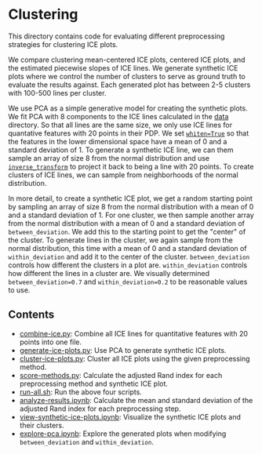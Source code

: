 # Clustering

This directory contains code for evaluating different preprocessing strategies for clustering ICE plots.

We compare clustering mean-centered ICE plots, centered ICE plots, and the estimated piecewise slopes of ICE lines. We generate synthetic ICE plots where we control the number of clusters to serve as ground truth to evaluate the results against. Each generated plot has between 2-5 clusters with 100-500 lines per cluster.

We use PCA as a simple generative model for creating the synthetic plots. We fit PCA with 8 components to the ICE lines calculated in the [data](../data/) directory. So that all lines are the same size, we only use ICE lines for quantative features with 20 points in their PDP. We set [`whiten=True`](https://scikit-learn.org/stable/modules/generated/sklearn.decomposition.PCA.html) so that the features in the lower dimensional space have a mean of 0 and a standard deviation of 1. To generate a synthetic ICE line, we can them sample an array of size 8 from the normal distribution and use [`inverse_transform`](https://scikit-learn.org/stable/modules/generated/sklearn.decomposition.PCA.html#sklearn.decomposition.PCA.inverse_transform) to project it back to being a line with 20 points. To create clusters of ICE lines, we can sample from neighborhoods of the normal distribution.

In more detail, to create a synthetic ICE plot, we get a random starting point by sampling an array of size 8 from the normal distribution with a mean of 0 and a standard deviation of 1. For one cluster, we then sample another array from the normal distribution with a mean of 0 and a standard deviation of `between_deviation`. We add this to the starting point to get the "center" of the cluster. To generate lines in the cluster, we again sample from the normal distribution, this time with a mean of 0 and a standard deviation of `within_deviation` and add it to the center of the cluster. `between_deviation` controls how different the clusters in a plot are. `within_deviation` controls how different the lines in a cluster are. We visually determined `between_deviation=0.7` and `within_deviation=0.2` to be reasonable values to use.

## Contents

- [combine-ice.py](combine-ice.py): Combine all ICE lines for quantitative features with 20 points into one file.
- [generate-ice-plots.py](generate-ice-plots.py): Use PCA to generate synthetic ICE plots.
- [cluster-ice-plots.py](cluster-ice-plots.py): Cluster all ICE plots using the given preprocessing method.
- [score-methods.py](score-methods.py): Calculate the adjusted Rand index for each preprocessing method and synthetic ICE plot.
- [run-all.sh](run-all.sh): Run the above four scripts.
- [analyze-results.ipynb](analyze-results.ipynb): Calculate the mean and standard deviation of the adjusted Rand index for each preprocessing step.
- [view-synthetic-ice-plots.ipynb](view-synthetic-ice-plots.ipynb): Visualize the synthetic ICE plots and their clusters.
- [explore-pca.ipynb](explore-pca.ipynb): Explore the generated plots when modifying `between_deviation` and `within_deviation`.
